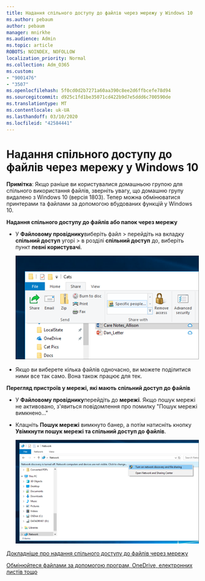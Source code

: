 ```yaml
---
title: Надання спільного доступу до файлів через мережу у Windows 10
ms.author: pebaum
author: pebaum
manager: mnirkhe
ms.audience: Admin
ms.topic: article
ROBOTS: NOINDEX, NOFOLLOW
localization_priority: Normal
ms.collection: Adm_O365
ms.custom:
- "9001476"
- "3507"
ms.openlocfilehash: 5f0cd0d2b7271a60aa390c8ee2d6ffbcefe78d94
ms.sourcegitcommit: d925c1fd1be35071cd422b9d7e5ddd6c700590de
ms.translationtype: MT
ms.contentlocale: uk-UA
ms.lasthandoff: 03/10/2020
ms.locfileid: "42584441"
---
```

# <a name="file-sharing-over-a-network-in-windows-10"></a>Надання спільного доступу до файлів через мережу у Windows 10

**Примітка**: Якщо раніше ви користувалися домашньою групою для спільного використання файлів, зверніть увагу, що домашню групу видалено з Windows 10 (версія 1803). Тепер можна обмінюватися принтерами та файлами за допомогою вбудованих функцій у Windows 10.

**Надання спільного доступу до файлів або папок через мережу**

- У **Файловому провіднику**виберіть файл > перейдіть на вкладку **спільний доступ** угорі > в розділі **спільний доступ** до, виберіть пункт **певні користувачі**.

    ![Надання спільного доступу до файлу певним користувачам.](media/share-with-specific-people.png)
          
- Якщо ви виберете кілька файлів одночасно, ви можете поділитися ними все так само. Вона також працює для тек.

**Перегляд пристроїв у мережі, які мають спільний доступ до файлів**

- У **Файловому провіднику**перейдіть до **мережі**. Якщо пошук мережі не активовано, з'явиться повідомлення про помилку "Пошук мережі вимкнено..."

- Клацніть **Пошук мережі** вимкнуто банер, а потім натисніть кнопку **Увімкнути пошук мережі та спільний доступ до файлів**.

    ![Увімкніть пошук мережі та спільний доступ до файлів.](media/turn-on-network-discovery.png)

[Докладніше про надання спільного доступу до файлів через мережу](https://support.microsoft.com/help/4092694/windows-10-file-sharing-over-a-network)

[Обмінюйтеся файлами за допомогою програм, OneDrive, електронних листів тощо](https://support.microsoft.com/help/4027674/windows-10-share-files-in-file-explorer)
